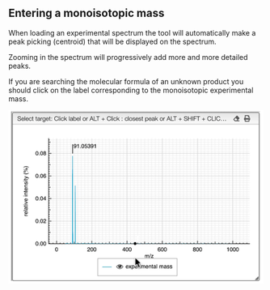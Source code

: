 ## Entering a monoisotopic mass

When loading an experimental spectrum the tool will automatically make a peak picking (centroid) that will be displayed on the spectrum.

Zooming in the spectrum will progressively add more and more detailed peaks.

If you are searching the molecular formula of an unknown product you should click on the label corresponding to the monoisotopic experimental mass.

![Peak picking](peakPicking.gif)
